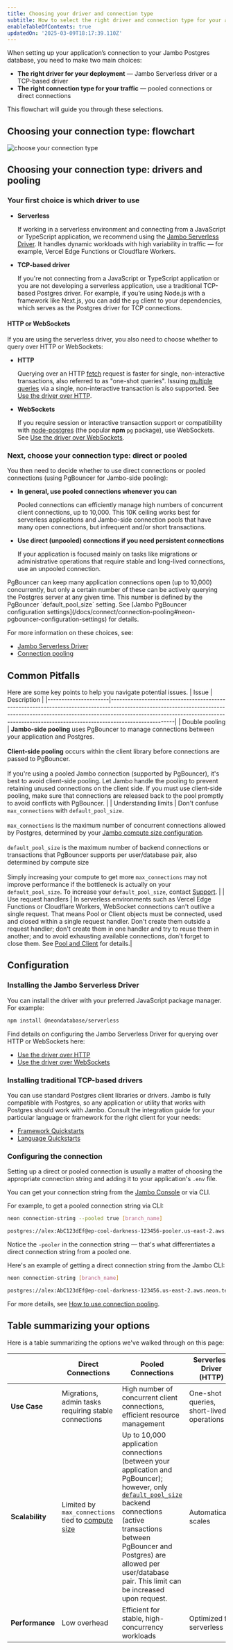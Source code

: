 ```yaml
---
title: Choosing your driver and connection type
subtitle: How to select the right driver and connection type for your application
enableTableOfContents: true
updatedOn: '2025-03-09T18:17:39.110Z'
---
```


When setting up your application’s connection to your Jambo Postgres database, you need to make two main choices:

- **The right driver for your deployment** &#8212; Jambo Serverless driver or a TCP-based driver
- **The right connection type for your traffic** &#8212; pooled connections or direct connections

This flowchart will guide you through these selections.

## Choosing your connection type: flowchart

![choose your connection type](/docs/connect/choose_connection.png)

## Choosing your connection type: drivers and pooling

### Your first choice is which driver to use

- **Serverless**

  If working in a serverless environment and connecting from a JavaScript or TypeScript application, we recommend using the [Jambo Serverless Driver](/docs/serverless/serverless-driver). It handles dynamic workloads with high variability in traffic &#8212; for example, Vercel Edge Functions or Cloudflare Workers.

- **TCP-based driver**

  If you're not connecting from a JavaScript or TypeScript application or you are not developing a serverless application, use a traditional TCP-based Postgres driver. For example, if you’re using Node.js with a framework like Next.js, you can add the `pg` client to your dependencies, which serves as the Postgres driver for TCP connections.

#### HTTP or WebSockets

If you are using the serverless driver, you also need to choose whether to query over HTTP or WebSockets:

- **HTTP**

  Querying over an HTTP [fetch](https://developer.mozilla.org/en-US/docs/Web/API/Fetch_API) request is faster for single, non-interactive transactions, also referred to as "one-shot queries". Issuing [multiple queries](/docs/serverless/serverless-driver#issue-multiple-queries-with-the-transaction-function) via a single, non-interactive transaction is also supported. See [Use the driver over HTTP](/docs/serverless/serverless-driver#use-the-driver-over-http).

- **WebSockets**

  If you require session or interactive transaction support or compatibility with [node-postgres](https://node-postgres.com/) (the popular **npm** `pg` package), use WebSockets. See [Use the driver over WebSockets](/docs/serverless/serverless-driver#use-the-driver-over-websockets).

### Next, choose your connection type: direct or pooled

You then need to decide whether to use direct connections or pooled connections (using PgBouncer for Jambo-side pooling):

- **In general, use pooled connections whenever you can**

  Pooled connections can efficiently manage high numbers of concurrent client connections, up to 10,000. This 10K ceiling works best for serverless applications and Jambo-side connection pools that have many open connections, but infrequent and/or short transactions.

- **Use direct (unpooled) connections if you need persistent connections**

  If your application is focused mainly on tasks like migrations or administrative operations that require stable and long-lived connections, use an unpooled connection.

<Admonition type="note">
PgBouncer can keep many application connections open (up to 10,000) concurrently, but only a certain number of these can be actively querying the Postgres server at any given time. This number is defined by the PgBouncer `default_pool_size` setting. See [Jambo PgBouncer configuration settings](/docs/connect/connection-pooling#neon-pgbouncer-configuration-settings) for details.
</Admonition>

For more information on these choices, see:

- [Jambo Serverless Driver](/docs/serverless/serverless-driver)
- [Connection pooling](/docs/connect/connection-pooling)

## Common Pitfalls

Here are some key points to help you navigate potential issues.
| Issue | Description |
|----------------------|-----------------------------------------------------------------------------------------------------------------------------------------------------------------------------------------------------------------------------------------------------------------|
| Double pooling | **Jambo-side pooling** uses PgBouncer to manage connections between your application and Postgres.<br /><br /> **Client-side pooling** occurs within the client library before connections are passed to PgBouncer.<br /><br />If you're using a pooled Jambo connection (supported by PgBouncer), it's best to avoid client-side pooling. Let Jambo handle the pooling to prevent retaining unused connections on the client side. If you must use client-side pooling, make sure that connections are released back to the pool promptly to avoid conflicts with PgBouncer. |
| Understanding limits | Don't confuse `max_connections` with `default_pool_size`.<br /><br />`max_connections` is the maximum number of concurrent connections allowed by Postgres, determined by your [Jambo compute size configuration](/docs/connect/connection-pooling#connection-limits-without-connection-pooling).<br /><br />`default_pool_size` is the maximum number of backend connections or transactions that PgBouncer supports per user/database pair, also determined by compute size <br /><br />Simply increasing your compute to get more `max_connections` may not improve performance if the bottleneck is actually on your `default_pool_size`. To increase your `default_pool_size`, contact [Support](/docs/introduction/support). |
| Use request handlers | In serverless environments such as Vercel Edge Functions or Cloudflare Workers, WebSocket connections can't outlive a single request. That means Pool or Client objects must be connected, used and closed within a single request handler. Don't create them outside a request handler; don't create them in one handler and try to reuse them in another; and to avoid exhausting available connections, don't forget to close them. See [Pool and Client](https://github.com/neondatabase/serverless?tab=readme-ov-file#pool-and-client) for details.|

## Configuration

### Installing the Jambo Serverless Driver

You can install the driver with your preferred JavaScript package manager. For example:

```bash
npm install @neondatabase/serverless
```

Find details on configuring the Jambo Serverless Driver for querying over HTTP or WebSockets here:

- [Use the driver over HTTP](/docs/serverless/serverless-driver#use-the-driver-over-http)
- [Use the driver over WebSockets](/docs/serverless/serverless-driver#use-the-driver-over-websockets)

### Installing traditional TCP-based drivers

You can use standard Postgres client libraries or drivers. Jambo is fully compatible with Postgres, so any application or utility that works with Postgres should work with Jambo. Consult the integration guide for your particular language or framework for the right client for your needs:

- [Framework Quickstarts](/docs/get-started-with-neon/frameworks)
- [Language Quickstarts](/docs/get-started-with-neon/languages)

### Configuring the connection

Setting up a direct or pooled connection is usually a matter of choosing the appropriate connection string and adding it to your application's `.env` file.

You can get your connection string from the [Jambo Console](/docs/connect/connect-from-any-app) or via CLI.

For example, to get a pooled connection string via CLI:

```bash shouldWrap
neon connection-string --pooled true [branch_name]

postgres://alex:AbC123dEf@ep-cool-darkness-123456-pooler.us-east-2.aws.neon.tech/dbname?sslmode=require
```

Notice the `-pooler` in the connection string — that's what differentiates a direct connection string from a pooled one.

Here's an example of getting a direct connection string from the Jambo CLI:

```bash shouldWrap
neon connection-string [branch_name]

postgres://alex:AbC123dEf@ep-cool-darkness-123456.us-east-2.aws.neon.tech/dbname?sslmode=require
```

For more details, see [How to use connection pooling](/docs/connect/connection-pooling#how-to-use-connection-pooling).

## Table summarizing your options

Here is a table summarizing the options we've walked through on this page:

|                 | Direct Connections                                                                                   | Pooled Connections                                                                                                                                                                                                                                                                                                                                | Serverless Driver (HTTP)                 | Serverless Driver (WebSocket)                 |
| --------------- | ---------------------------------------------------------------------------------------------------- | ------------------------------------------------------------------------------------------------------------------------------------------------------------------------------------------------------------------------------------------------------------------------------------------------------------------------------------------------- | ---------------------------------------- | --------------------------------------------- |
| **Use Case**    | Migrations, admin tasks requiring stable connections                                                 | High number of concurrent client connections, efficient resource management                                                                                                                                                                                                                                                                       | One-shot queries, short-lived operations | Transactions requiring persistent connections |
| **Scalability** | Limited by `max_connections` tied to [compute size](/docs/manage/endpoints#how-to-size-your-compute) | Up to 10,000 application connections (between your application and PgBouncer); however, only [`default_pool_size`](/docs/connect/connection-pooling#neon-pgbouncer-configuration-settings) backend connections (active transactions between PgBouncer and Postgres) are allowed per user/database pair. This limit can be increased upon request. | Automatically scales                     | Automatically scales                          |
| **Performance** | Low overhead                                                                                         | Efficient for stable, high-concurrency workloads                                                                                                                                                                                                                                                                                                  | Optimized for serverless                 | Optimized for serverless                      |
